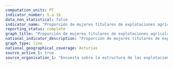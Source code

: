 ```yaml
---
computation_units: PT
indicator_number: 5.a.1b
data_non_statistical: false
indicator_name: "Proporción de mujeres titulares de explotaciones agrícolas, respecto al total de titulares de explotaciones agrícolas"
reporting_status: complete
graph_title: "Proporción de mujeres titulares de explotaciones agrícolas, respecto al total de titulares de explotaciones agrícolas"
national_indicator_description: "Proporción de mujeres titulares de explotaciones agrícolas, respecto al total de titulares de explotaciones agrícolas"
graph_type: line
national_geographical_coverage: Asturias
source_active_1: true
source_organisation_1: "Encuesta sobre la estructura de las explotaciones agrícolas, INE"
---
```

